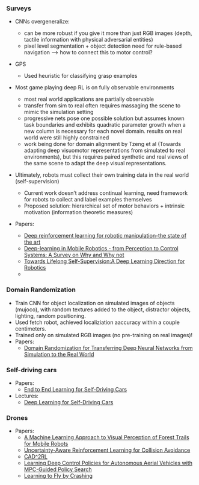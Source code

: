 ### Surveys
* CNNs overgeneralize:
  * can be more robust if you give it more than just RGB images (depth, tactile information with physical adversarial entities)
  * pixel level segmentation + object detection need for rule-based navigation —> how to connect this to motor control?

* GPS
   * Used heuristic for classifying grasp examples

* Most game playing deep RL is on fully observable environments
  * most real world applications are partially observable
  * transfer from sim to real often requires massaging the scene to mimic the simulation setting
  * progressive nets pose one possible solution but assumes known task boundaries and exhibits quadratic parameter growth when a new column is necessary for each novel domain. results on real world were still highly constrained
  * work being done for domain alignment by Tzeng et al (Towards adapting deep visuomotor representations from simulated to real environments), but this requires paired synthetic and real views of the same scene to adapt the deep visual representations.
* Ultimately, robots must collect their own training data in the real world (self-supervision)
  * Current work doesn’t address continual learning, need framework for robots to collect and label examples themselves
  * Proposed solution: hierarchical set of motor behaviors + intrinsic motivation (information theoretic measures)


* Papers:
  * [Deep reinforcement learning for robotic manipulation-the state of the art](https://arxiv.org/pdf/1701.08878v1.pdf)
  * [Deep-learning in Mobile Robotics - from Perception to Control Systems: A Survey on Why and Why not](https://arxiv.org/pdf/1612.07139.pdf)
  * [Towards Lifelong Self-Supervision:A Deep Learning Direction for Robotics](https://arxiv.org/pdf/1611.00201v1.pdf)
  *
### Domain Randomization
* Train CNN for object localization on simulated images of objects (mujoco), with random textures added to the object, distractor objects, lighting, random positioning.
* Used fetch robot, achieved localiziation aaccuracy within a couple centimeters.
* Trained only on simulated RGB images (no pre-training on real images)!
* Papers:
  * [Domain Randomization for Transferring Deep Neural Networks from Simulation to the Real World](https://arxiv.org/pdf/1703.06907.pdf)

### Self-driving cars
* Papers:
  * [End to End Learning for Self-Driving Cars](https://arxiv.org/pdf/1604.07316.pdf)
* Lectures:
  * [Deep Learning for Self-Driving Cars](https://www.youtube.com/watch?v=nFTQ7kHQWtc)

### Drones
* Papers:
  * [A Machine Learning Approach to Visual Perception of Forest Trails for Mobile Robots](http://rpg.ifi.uzh.ch/docs/RAL16_Giusti.pdf)
  * [Uncertainty-Aware Reinforcement Learning for Collision Avoidance](https://arxiv.org/pdf/1702.01182v1.pdf)
  * [CAD^2RL](https://arxiv.org/pdf/1611.04201.pdf)
  * [Learning Deep Control Policies for Autonomous Aerial Vehicles with MPC-Guided Policy Search](http://rll.berkeley.edu/icra2016mpcgps/ICRA16_MPCGPS)
  * [Learning to Fly by Crashing](https://arxiv.org/abs/1704.05588)
